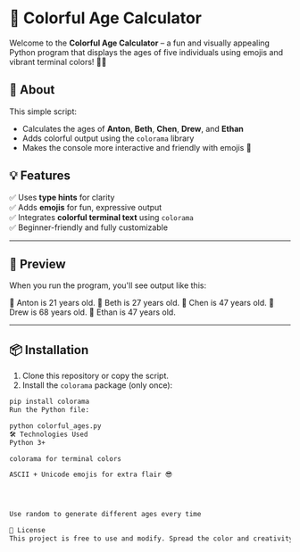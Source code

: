 # 🎨 Colorful Age Calculator

Welcome to the **Colorful Age Calculator** – a fun and visually appealing Python program that displays the ages of five individuals using emojis and vibrant terminal colors! 🎈✨

## 🧠 About

This simple script:
- Calculates the ages of **Anton**, **Beth**, **Chen**, **Drew**, and **Ethan**
- Adds colorful output using the `colorama` library
- Makes the console more interactive and friendly with emojis 🎉

## 💡 Features

✅ Uses **type hints** for clarity  
✅ Adds **emojis** for fun, expressive output  
✅ Integrates **colorful terminal text** using `colorama`  
✅ Beginner-friendly and fully customizable

---

## 🚀 Preview

When you run the program, you'll see output like this:

🎈 Anton is 21 years old. 🌸 Beth is 27 years old. 🐉 Chen is 47 years old. 🚀 Drew is 68 years old. 🌿 Ethan is 47 years old.



---

## 📦 Installation

1. Clone this repository or copy the script.
2. Install the `colorama` package (only once):

```bash
pip install colorama
Run the Python file:

python colorful_ages.py
🛠️ Technologies Used
Python 3+

colorama for terminal colors

ASCII + Unicode emojis for extra flair 😎




Use random to generate different ages every time

📃 License
This project is free to use and modify. Spread the color and creativity! 🌈